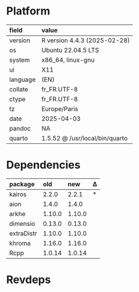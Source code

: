 # Platform

|field    |value                          |
|:--------|:------------------------------|
|version  |R version 4.4.3 (2025-02-28)   |
|os       |Ubuntu 22.04.5 LTS             |
|system   |x86_64, linux-gnu              |
|ui       |X11                            |
|language |(EN)                           |
|collate  |fr_FR.UTF-8                    |
|ctype    |fr_FR.UTF-8                    |
|tz       |Europe/Paris                   |
|date     |2025-04-03                     |
|pandoc   |NA                             |
|quarto   |1.5.52 @ /usr/local/bin/quarto |

# Dependencies

|package    |old    |new    |Δ  |
|:----------|:------|:------|:--|
|kairos     |2.2.0  |2.2.1  |*  |
|aion       |1.4.0  |1.4.0  |   |
|arkhe      |1.10.0 |1.10.0 |   |
|dimensio   |0.13.0 |0.13.0 |   |
|extraDistr |1.10.0 |1.10.0 |   |
|khroma     |1.16.0 |1.16.0 |   |
|Rcpp       |1.0.14 |1.0.14 |   |

# Revdeps

